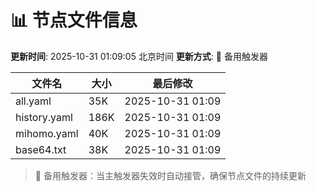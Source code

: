 # 📊 节点文件信息

**更新时间**: 2025-10-31 01:09:05 北京时间
**更新方式**: 🔄 备用触发器

| 文件名 | 大小 | 最后修改 |
|--------|------|----------|
| all.yaml | 35K | 2025-10-31 01:09 |
| history.yaml | 186K | 2025-10-31 01:09 |
| mihomo.yaml | 40K | 2025-10-31 01:09 |
| base64.txt | 38K | 2025-10-31 01:09 |

> 🔄 备用触发器：当主触发器失效时自动接管，确保节点文件的持续更新
